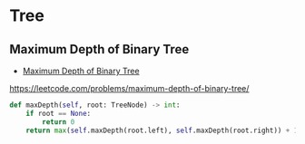 # Tree

## Maximum Depth of Binary Tree

+ [Maximum Depth of Binary Tree](#maximum-depth-of-binary-tree)

https://leetcode.com/problems/maximum-depth-of-binary-tree/

``` python
def maxDepth(self, root: TreeNode) -> int:
    if root == None:
        return 0
    return max(self.maxDepth(root.left), self.maxDepth(root.right)) + 1

```